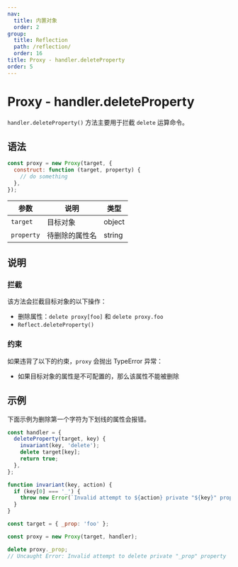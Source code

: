 ```yaml
---
nav:
  title: 内置对象
  order: 2
group:
  title: Reflection
  path: /reflection/
  order: 16
title: Proxy - handler.deleteProperty
order: 5
---
```


# Proxy - handler.deleteProperty

`handler.deleteProperty()` 方法主要用于拦截 `delete` 运算命令。

## 语法

```js
const proxy = new Proxy(target, {
  construct: function (target, property) {
    // do something
  },
});
```

| 参数       | 说明           | 类型   |
| ---------- | -------------- | ------ |
| `target`   | 目标对象       | object |
| `property` | 待删除的属性名 | string |

## 说明

### 拦截

该方法会拦截目标对象的以下操作：

- 删除属性：`delete proxy[foo]` 和 `delete proxy.foo`
- `Reflect.deleteProperty()`

### 约束

如果违背了以下的约束，`proxy` 会抛出 TypeError 异常：

- 如果目标对象的属性是不可配置的，那么该属性不能被删除

## 示例

下面示例为删除第一个字符为下划线的属性会报错。

```js
const handler = {
  deleteProperty(target, key) {
    invariant(key, 'delete');
    delete target[key];
    return true;
  },
};

function invariant(key, action) {
  if (key[0] === '_') {
    throw new Error(`Invalid attempt to ${action} private "${key}" property`);
  }
}

const target = { _prop: 'foo' };

const proxy = new Proxy(target, handler);

delete proxy._prop;
// Uncaught Error: Invalid attempt to delete private "_prop" property
```
